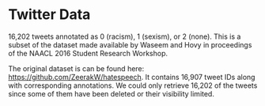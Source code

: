 # Twitter Data

16,202 tweets annotated as 0 (racism), 1 (sexism), or 2 (none).
This is a subset of the dataset made available by Waseem and Hovy
in proceedings of the NAACL 2016 Student Research Workshop.

The original dataset is can be found here: <https://github.com/ZeerakW/hatespeech>.
It contains 16,907 tweet IDs along with corresponding annotations. We could only
retrieve 16,202 of the tweets since some of them have been deleted or their visibility
limited.
